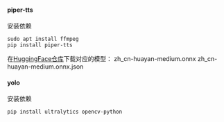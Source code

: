 #### piper-tts
安装依赖
```
sudo apt install ffmpeg
pip install piper-tts
```
在[HuggingFace仓库](https://huggingface.co/rhasspy/piper-voices/tree/main)下载对应的模型：
zh_cn-huayan-medium.onnx
zh_cn-huayan-medium.onnx.json


#### yolo
安装依赖
```
pip install ultralytics opencv-python
```
